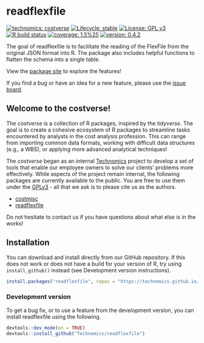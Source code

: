 
<!-- README.md is generated from README.Rmd. Please edit that file -->

# readflexfile

<!-- badges: start -->

[![technomics:
costverse](https://img.shields.io/badge/technomics-costverse-EAC435.svg)](https://github.com/technomics)
[![Lifecycle:
stable](https://img.shields.io/badge/lifecycle-stable-brightgreen.svg)](https://www.tidyverse.org/lifecycle/#stable)
[![License: GPL
v3](https://img.shields.io/badge/License-GPLv3-blue.svg)](https://www.gnu.org/licenses/gpl-3.0)
[![R build
status](https://github.com/Technomics/readflexfile/workflows/R-CMD-check/badge.svg)](https://github.com/Technomics/readflexfile/actions)
[![coverage:
1.5%25](https://img.shields.io/badge/coverage-1.5%25-red.svg)](https://cran.r-project.org/web/packages/covr/vignettes/how_it_works.html)
[![version:
0.4.2](https://img.shields.io/badge/version-0.4.2-blue.svg)]()
<!-- badges: end -->

The goal of readflexfile is to facilitate the reading of the FlexFile
from the original JSON format into R. The package also includes helpful
functions to flatten the schema into a single table.

View the [package site](https://technomics.github.io/readflexfile) to
explore the features!

If you find a bug or have an idea for a new feature, please use the
[issue board](https://github.com/Technomics/readflexfile/issues).

## Welcome to the costverse!

The *costverse* is a collection of R packages, inspired by the
*tidyverse*. The goal is to create a cohesive ecosystem of R packages to
streamline tasks encountered by analysts in the cost analysis
profession. This can range from importing common data formats, working
with difficult data structures (e.g., a WBS), or applying more advanced
analytical techniques!

The *costverse* began as an internal
[Technomics](https://www.technomics.net/) project to develop a set of
tools that enable our employee owners to solve our clients’ problems
more effectively. While aspects of the project remain internal, the
following packages are currently available to the public. You are free
to use them under the
[GPLv3](https://www.gnu.org/licenses/gpl-3.0.en.html) - all that we ask
is to please cite us as the authors.

- [costmisc](https://github.com/Technomics/costmisc/)
- [readflexfile](https://github.com/Technomics/readflexfile/)

Do not hesitate to contact us if you have questions about what else is
in the works!

## Installation

You can download and install directly from our GitHub repository. If
this does not work or does not have a build for your version of R, try
using `install_github()` instead (see Development version instructions).

``` r
install.packages("readflexfile", repos = "https://technomics.github.io/repo/")
```

### Development version

To get a bug fix, or to use a feature from the development version, you
can install readflexfile using the following.

``` r
devtools::dev_mode(on = TRUE)
devtools::install_github("Technomics/readflexfile")
```
